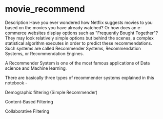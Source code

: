 # movie_recommend
Description
Have you ever wondered how Netflix suggests movies to you based on the movies you have already watched? Or how does an e-commerce websites display options such as "Frequently Bought Together"? They may look relatively simple options but behind the scenes, a complex statistical algorithm executes in order to predict these recommendations. Such systems are called Recommender Systems, Recommendation Systems, or Recommendation Engines.

A Recommender System is one of the most famous applications of Data science and Machine learning.

There are basically three types of recommender systems explained in this notebook -

Demographic filtering (Simple Recommender)

Content-Based Filtering

Collaborative Filtering
